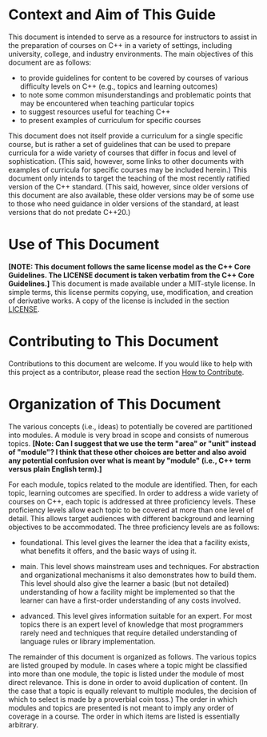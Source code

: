 # Context and Aim of This Guide

This document is intended to serve as a resource for instructors
to assist in the preparation of courses on C++ in a variety of
settings, including university, college, and industry environments.
The main objectives of this document are as follows:

  - to provide guidelines for content to be covered by courses of various
    difficulty levels on C++ (e.g., topics and learning outcomes)
  - to note some common misunderstandings and problematic points that may
    be encountered when teaching particular topics
  - to suggest resources useful for teaching C++
  - to present examples of curriculum for specific courses

This document does not itself provide a curriculum for a single specific
course, but is rather a set of guidelines that can be used to prepare
curricula for a wide variety of courses that differ in focus and level
of sophistication.
(This said, however, some links to other documents with examples of
curricula for specific courses may be included herein.)
This document only intends to target the teaching of the
most recently ratified version of the C++ standard.
(This said, however, since older versions of this document are also
available, these older versions may be of some use to those who need
guidance in older versions of the standard, at least versions that
do not predate C++20.)

# Use of This Document

**[NOTE: This document follows the same license model as the C++ Core
Guidelines.  The LICENSE document is taken verbatim from the C++ Core
Guidelines.]**
This document is made available under a MIT-style license.
In simple terms, this license permits copying, use, modification,
and creation of derivative works.
A copy of the license is included in the section [LICENSE](#license).

# Contributing to This Document

Contributions to this document are welcome.
If you would like to help with this project as a contributor,
please read the section [How to Contribute](#contributing).

# Organization of This Document

The various concepts (i.e., ideas) to potentially be covered 
are partitioned into modules.
A module is very broad in scope and consists of numerous topics.
**[Note: Can I suggest that we use the term "area" or "unit" instead of
"module"?  I think that these other choices are better and also
avoid any potential confusion over what is meant by "module"
(i.e., C++ term versus plain English term).]**

For each module, topics related to the module are identified.
Then, for each topic, learning outcomes are specified.
In order to address a wide variety of courses on C++, each topic
is addressed at three proficiency levels.
These proficiency levels allow each topic to be covered at more than
one level of detail.
This allows target audiences with different background and learning
objectives to be accommodated.
The three proficiency levels are as follows:

  - foundational.  This level gives the learner the idea that a
    facility exists, what benefits it offers, and the basic ways of using it.

  - main.  This level shows mainstream uses and techniques.
    For abstraction and organizational mechanisms it also demonstrates how to
    build them.
    This level should also give the learner a basic (but not detailed)
    understanding of how a
    facility might be implemented so that the learner can have a first-order
    understanding of any costs involved.

  - advanced.  This level gives information suitable for an expert.
    For most topics there is an expert level of knowledge that most
    programmers rarely need and techniques that require detailed understanding
    of language rules or library implementation.

The remainder of this document is organized as follows.
The various topics are listed grouped by module.
In cases where a topic might be classified into more
than one module, the topic is listed under the module of most direct
relevance.
This is done in order to avoid duplication of content.
(In the case that a topic is equally relevant to multiple modules,
the decision of which to select is made by a proverbial coin toss.)
The order in which modules and topics are presented
is not meant to imply any order of coverage in a course.
The order in which items are listed is essentially arbitrary.
